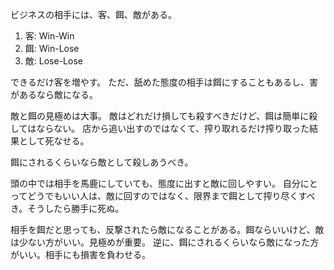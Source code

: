 ビジネスの相手には、客、餌、敵がある。

1. 客: Win-Win
2. 餌: Win-Lose
3. 敵: Lose-Lose

できるだけ客を増やす。
ただ、舐めた態度の相手は餌にすることもあるし、害があるなら敵になる。

敵と餌の見極めは大事。
敵はどれだけ損しても殺すべきだけど、餌は簡単に殺してはならない。
店から追い出すのではなくて、搾り取れるだけ搾り取った結果として死なせる。

餌にされるくらいなら敵として殺しあうべき。

頭の中では相手を馬鹿にしていても、態度に出すと敵に回しやすい。
自分にとってどうでもいい人は、敵に回すのではなく、限界まで餌として搾り尽くすべき。そうしたら勝手に死ぬ。

相手を餌だと思っても、反撃されたら敵になることがある。餌ならいいけど、敵は少ない方がいい。見極めが重要。
逆に、餌にされるくらいなら敵になった方がいい。相手にも損害を負わせる。
